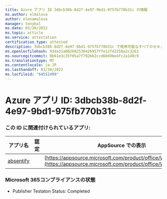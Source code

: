 ```yaml
---
title: Azure アプリ ID 3dbcb38b-8d2f-4e97-9bd1-975fb770b31c の情報
ms.author: elmalova
author: elenamalova
manager: tonybal
ms.date: 03/30/2022
ms.topic: article
ms.service: attestation
certification_type: attested
description: 3dbcb38b-8d2f-4e97-9bd1-975fb770b31c で使用可能なすべてのセキュリティおよびコンプライアンス情報。
ms.openlocfilehash: 93da31a802682530426957ffe12fd3258a2c3261
ms.sourcegitcommit: 0b61e3c35f05a7f7926b2ccd6049be4fc2a149c9
ms.translationtype: MT
ms.contentlocale: ja-JP
ms.lasthandoff: 03/30/2022
ms.locfileid: "64552499"
---
```

# <a name="azure-app-id-3dbcb38b-8d2f-4e97-9bd1-975fb770b31c"></a>Azure アプリ ID: 3dbcb38b-8d2f-4e97-9bd1-975fb770b31c


### <a name="apps-associated-with-this-id"></a>この ID に関連付けられているアプリ:
| **アプリ名** | **認定** | **AppSource での表示** |
|--------------|---------------|-----------------------|
| [absentify](../forward/WA200003833.md) |  | [https://appsource.microsoft.com/product/office/WA200003833](https://appsource.microsoft.com/product/office/WA200003833) |

### <a name="microsoft-365-app-compliance-status"></a>Microsoft 365コンプライアンスの状態
- Publisher Testaton Status: Completed
